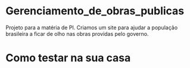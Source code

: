 # Gerenciamento_de_obras_publicas
<p>Projeto para a matéria de PI. Criamos um site para ajudar a população brasileira a ficar de olho nas obras providas pelo governo.</p>

# Como testar na sua casa
<p></p>
